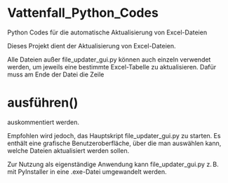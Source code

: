 # Vattenfall_Python_Codes
Python Codes für die automatische Aktualisierung von Excel-Dateien

Dieses Projekt dient der Aktualisierung von Excel-Dateien.

Alle Dateien außer file_updater_gui.py können auch einzeln verwendet werden, um jeweils eine bestimmte Excel-Tabelle zu aktualisieren. Dafür muss am Ende der Datei die Zeile
# ausführen()
auskommentiert werden.

Empfohlen wird jedoch, das Hauptskript file_updater_gui.py zu starten. Es enthält eine grafische Benutzeroberfläche, über die man auswählen kann, welche Dateien aktualisiert werden sollen.

Zur Nutzung als eigenständige Anwendung kann file_updater_gui.py z. B. mit PyInstaller in eine .exe-Datei umgewandelt werden.
